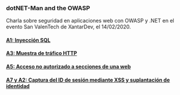 ### dotNET-Man and the OWASP
Charla sobre seguridad en aplicaciones web con OWASP y .NET en el evento San ValenTech de XantarDev, el 14/02/2020.
#### [A1: Inyección SQL](A1)
#### [A3: Muestra de tráfico HTTP](A3)
#### [A5: Acceso no autorizado a secciones de una web](A5)
#### [A7 y A2: Captura del ID de sesión mediante XSS y suplantación de identidad](A7)
